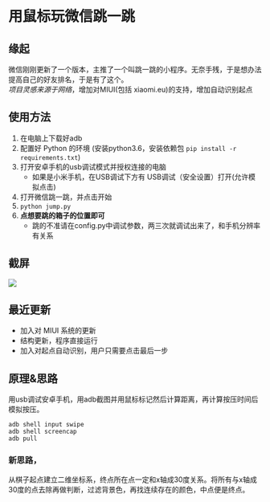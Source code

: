 # 用鼠标玩微信跳一跳

## 缘起
微信刚刚更新了一个版本，主推了一个叫跳一跳的小程序。无奈手残，于是想办法提高自己的好友排名，于是有了这个。  
*项目灵感来源于网络*，增加对MIUI(包括 xiaomi.eu)的支持，增加自动识别起点

## 使用方法
1. 在电脑上下载好adb
2. 配置好 Python 的环境 (安装python3.6，安装依赖包 `pip install -r requirements.txt`)
2. 打开安卓手机的usb调试模式并授权连接的电脑
    * 如果是小米手机，在USB调试下方有 USB调试（安全设置）打开(允许模拟点击)
3. 打开微信跳一跳，并点击开始
4. `python jump.py`
5. **点想要跳的箱子的位置即可**
    * 跳的不准请在config.py中调试参数，两三次就调试出来了，和手机分辨率有关系  

## 截屏
![](https://raw.githubusercontent.com/Chaaang/wechat_jumpandjump/master/screen.png)

## 最近更新
* 加入对 MIUI 系统的更新
* 结构更新，程序直接运行
* 加入对起点自动识别，用户只需要点击最后一步

## 原理&思路
用usb调试安卓手机，用adb截图并用鼠标标记然后计算距离，再计算按压时间后模拟按压。

```
adb shell input swipe 
adb shell screencap
adb pull 
```

### 新思路，
从棋子起点建立二维坐标系，终点所在点一定和x轴成30度关系。将所有与x轴成30度的点去除再做判断，过滤背景色，再找连续存在的颜色，中点便是终点。


